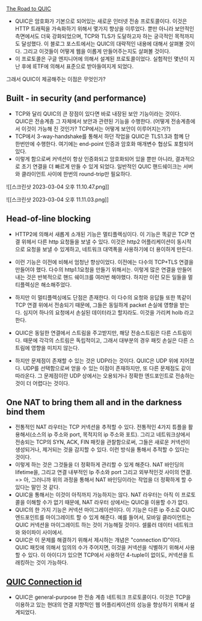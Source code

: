 [The Road to QUIC](https://blog.cloudflare.com/the-road-to-quic/) 

- QUIC은 암호화가 기본으로 되어있는 새로운 인터넷 전송 프로토콜이다. 이것은 HTTP 트래픽을 가속화하기 위해서 몇가지 향상을 이루었다. 뿐만 아니라 보안적인 측면에서도 더욱 강화되었으며, TCP와 TLS가 도달하고자 하는 궁극적인 목적까지도 달성했다. 이 블로그 포스트에서는 QUIC의 대략적인 내용에 대해서 살펴볼 것이다. 그리고 이것들이 어떻게 웹을 이롭게 만들어주는지도 살펴볼 것이다. 
- 이 프로토콜은 구글 엔지니어에 의해서 설계된 프로토콜이었다. 실험적인 몇년이 지난 후에 IETF에 의해서 표준으로 받아들여지게 되었다. 

그래서 QUIC이 제공해주는 이점은 무엇인가? 

## Built - in security (and performance) 

- TCP와 달리 QUIC의 큰 장점이 있다면 바로 내장된 보안 기능이라는 것이다. QUIC은 전송계층 그 자체에서 보안과 관련된 기능을 수행한다. (어떻게 전송계층에서 이것이 가능해 진 것인가? TCP에서는 어떻게 보안이 이루어지는가?)
- TCP에서 3-way-handshake를 통해서 하던 작업을 QUIC은 TLS1.3과 함꼐 단 한번만에 수행한다. 여기에는 end-point 인증과 암호화 매개변수 협상도 포함되어있다. 
- 이렇게 함으로써 커넥션이 항상 인증화되고 암호화되어 있을 뿐만 아니라, 결과적으로 초기 연결을 더 빠르게 만들 수 있게 되었다. 일반적인 QUIC 핸드쉐이크는 서버와 클라이언트 사이에 한번의 round-trip만 필요하다. 

![[스크린샷 2023-03-04 오후 11.10.47.png]]


![[스크린샷 2023-03-04 오후 11.11.03.png]]

## Head-of-line blocking 

- HTTP2에 의해서 새롭게 소개된 기능은 멀티플렉싱이다. 이 기능은 똑같은 TCP 연결 위헤서 다른 http 요청들을 보낼 수 있다. 이것은 http2 어플리케이션이 동시적으로 요청을 보낼 수 있게하고, 네트워크 대역폭을 사용하기에 더 용이하게 만든다. 
- 이런 기능은 이전에 비해서 엄청난 향상이었다. 이전에는 다수의 TCP+TLS 연결을 만들어야 했다. 다수의 http1.1요청을 만들기 위해서는. 이렇게 많은 연결을 만들어내는 것은 반복적으로 핸드 쉐이크를 여러번 해야했다. 하지만 이런 모든 일들을 멀티플렉싱은 해소해주었다. 
- 하지만 이 멀티플렉싱에도 단점은 존재한다. 이 다수의 요청와 응답들 또한 똑같이 TCP 연결 위에서 전송되기 때문에, 그들은 동일하게 packet 손실에 영향을 받는다. 심지어 하나의 요청에서 손실된 데이터라고 할지라도. 이것을 가리켜 holb 라고 한다. 
- QUIC은 동일한 연결에서 스트림을 주고받지만, 해당 전송스트림은 다른 스트림이다. 때문에 각각의 스트림은 독립적이고, 그래서 대부분의 경우 패킷 손실은 다른 스트림에 영향을 미치지 않는다. 

- 하지만 문제점이 존재할 수 있는 것은 UDP라는 것이다. QUIC은 UDP 위에 지어졌다. UDP를 선택함으로써 얻을 수 있는 이점이 존재하지만, 또 다른 문제점도 같이 따라온다. 그 문제점이란 UDP 상에서는 오용되거나 정확한 엔드포인트로 전송하는 것이 더 어렵다는 것이다. 

##  One NAT to bring them all and in the darkness bind them

- 전통적인 NAT 라우터는 TCP 커넥션을 추적할 수 있다. 전통적인 4가지 튜플을 활용해서(소스의 ip 주소와 port, 목적지의 ip 주소와 포트). 그리고 네트워크상에서 전송되는 TCP의 SYN, ACK, FIN 패킷을 관찰함으로써,  그들은 새로운 커넥션이 생성되거나, 제거되는 것을 감지할 수 있다. 이런 방식을 통해서 추적할 수 있다는 것이다. 
- 이렇게 하는 것은 그것들을 더 정확하게 관리할 수 있게 해준다. NAT 바인딩의 lifetime을, 그리고 연결 내부적인 Ip 주소와 port 그리고 외부적인것 사이의 연결. =>  아, 그러니까 위의 과정을 통해서 NAT 바인딩이라는 작업을 더 정확하게 할 수 있다는 말인 것 같다. 
- QUIC을 통해서는 이것이 아직까지 가능하지는 않다. NAT 라우터는 아직 이 프로토콜을 이해할 수가 없기 때문에, NAT 라우터 상에서는 QUIC을 이용할 수가 없다. 
- QUIC의 한 가지 기능은 커넥션 마이그레이션이다. 이 기능은 다른 ip 주소로 QUIC 엔드포인트를 마이그레이트 할 수 있게 해준다. 예를 들어서, 모바일 클라이언트는 QUIC 커넥션을 마이그레이트 하는 것이 가능해질 것이다. 셀룰러 데이터 네트워크와 와이파이 사이에서.  
- QUIC은 이 문제를 해결하기 위해서 제시하는 개념은 "connection ID"이다. QUIC 패킷에 의해서 임의의 수가 주어지면, 이것을 커넥션을 식별하기 위해서 사용할 수 있다. 이 아이디가 있으면 TCP에서 사용하던 4-tuple이 없이도, 커넥션을 트래킹하는 것이 가능하다. 



## [QUIC Connection id](https://www.phind.com/search?cache=2842f1d8-61d0-438c-9dae-728a0d5ab1ad) 

- QUIC은 general-purpose 한 전송 계층 네트워크 프로토콜이다. 이것은 TCP을 이용하고 있는 현대의 연결 지향적인 웹 어플리케이션의 성능을 향상하기 위해서 설계되었다. 